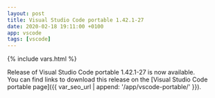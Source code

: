 ```yaml
---
layout: post
title: Visual Studio Code portable 1.42.1-27
date: 2020-02-18 19:11:00 +0100
app: vscode
tags: [vscode]
---
```

{% include vars.html %}

Release of Visual Studio Code portable 1.42.1-27 is now available.<br />
You can find links to download this release on the [Visual Studio Code portable page]({{ var_seo_url | append: '/app/vscode-portable/' }}).